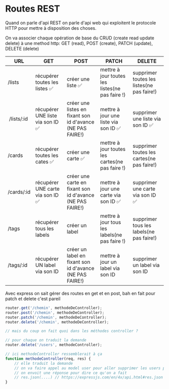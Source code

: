 # Routes REST

Quand on parle d'api REST on parle d'api web qui exploitent le protocole HTTP pour mettre à disposition des choses.

On va associer chaque opération de base du CRUD (create read update delete) à une method http: GET (read), POST (create), PATCH (update), DELETE (delete)

| URL | GET | POST | PATCH | DELETE |
|---|---|---|---|---|
| /lists | récupérer toutes les listes ✅ | créer une liste ✅ | mettre à jour toutes les listes(ne pas faire !) | supprimer toutes les listes(ne pas faire!) |
| /lists/:id | récupérer UNE liste via son ID ✅ | créer une listes en fixant son id d'avance (NE PAS FAIRE!) | mettre à jour une liste via son ID ✅ | supprimer une liste via son ID ✅ |
| /cards | récupérer toutes les cates ✅ | créer une carte ✅  | mettre à jour toutes les cartes(ne pas faire !) | supprimer toutes les cartes(ne pas faire!) |
| /cards/:id | récupérer UNE carte via son ID ✅ | créer une carte en fixant son id d'avance (NE PAS FAIRE!) | mettre à jour une carte via son ID ✅ | supprimer une carte via son ID ✅ |
| /tags| récupérer tous les labels | créer un label | mettre à jour tous les labels(ne pas faire !) | supprimer tous les labels(ne pas faire!) |
| /tags/:id | récupérer UN label via son ID | créer un label en fixant son id d'avance (NE PAS FAIRE!) | mettre à jour un label via son ID | supprimer un label via son ID |

Avec express on sait gérer des routes en get et en post, bah en fait pour patch et delete c'est pareil

```js
router.get('/chemin', methodeDeController);
router.post('/chemin', methodeDeController);
router.patch('/chemin', methodeDeController);
router.delete('/chemin', methodeDeController);

// mais du coup on fait quoi dans les méthodes controller ?

// pour chaque on traduit la demande
router.delete('/users', methodeController);

// ici methodeController ressemblerait à ça
function methodeController(req, res) {
    // elle traduit la demande
    // on va faire appel au model user pour aller supprimer les users par exemple
    // on envoit une réponse pour dire ce qu'on a fait
    // res.json(....) // https://expressjs.com/en/4x/api.html#res.json
}
```
